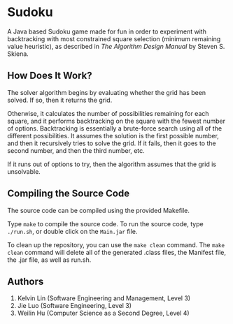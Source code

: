 # Sudoku
A Java based Sudoku game made for fun in order to experiment with backtracking with most constrained square selection (minimum remaining value heuristic), as described in *The Algorithm Design Manual* by Steven S. Skiena.

## How Does It Work?
The solver algorithm begins by evaluating whether the grid has been solved. If so, then it returns the grid.

Otherwise, it calculates the number of possibilities remaining for each square, and it performs backtracking on the square with the fewest number of options. Backtracking is essentially a brute-force search using all of the different possibilities. It assumes the solution is the first possible number, and then it recursively tries to solve the grid. If it fails, then it goes to the second number, and then the third number, etc.

If it runs out of options to try, then the algorithm assumes that the grid is unsolvable.

## Compiling the Source Code
The source code can be compiled using the provided Makefile.

Type `make` to compile the source code. To run the source code, type `./run.sh`, or double click on the `Main.jar` file.

To clean up the repository, you can use the `make clean` command. The `make clean` command will delete all of the generated .class files, the Manifest file, the .jar file, as well as run.sh.

## Authors
1. Kelvin Lin (Software Engineering and Management, Level 3)
2. Jie Luo (Software Engineering, Level 3)
3. Weilin Hu (Computer Science as a Second Degree, Level 4)
